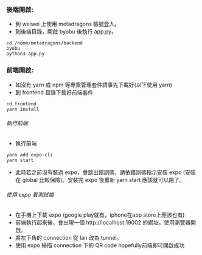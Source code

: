 
### 後端開啟:
* 到 weiwei 上使用 metadragons 帳號登入。
* 到後端目錄，開啟 byobu 後執行 app.py。
```
cd /home/metadragons/backend 
byobu
python3 app.py
```

### 前端開啟: 
* 如沒有 yarn 或 npm 等專案管理套件請事先下載好(以下使用 yarn)
* 到 frontend 目錄下載好前端套件
```
cd frontend
yarn install
```
###### 執行前端
* 執行前端
```
yarn add expo-cli
yarn start
```
* 此時若之前沒有裝過 expo，會跳出錯誤碼，請依錯誤碼指示安裝 expo (安裝在 global 比較保險)。安裝完 expo 後重新 yarn start 應該就可以跑了。

###### 使用 expo 看測試檔
* 在手機上下載 expo (google play就有，iphone在app store上應該也有)
* 前端執行起來後，會出現一個 http://localhost:19002 的網址，使用瀏覽器開啟。
* 將左下角的 connection 從 lan 改為 tunnel。
* 使用 expo 掃描 connection 下的 QR code
hopefully前端即可開啟成功

